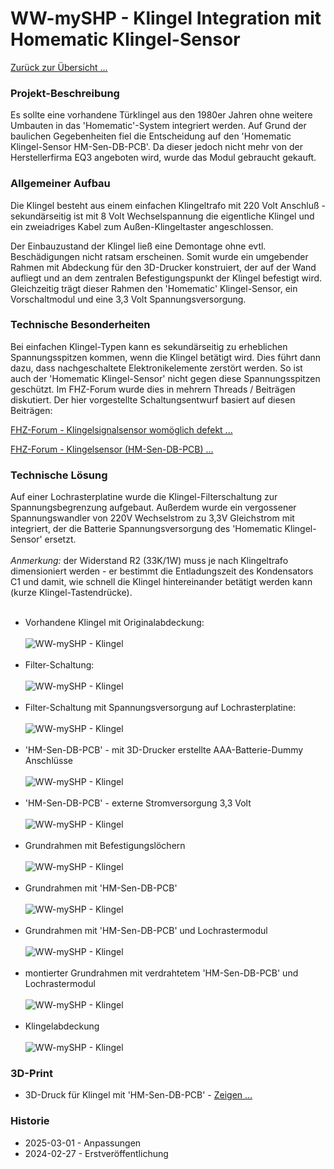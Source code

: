 # WW-mySHP - Klingel Integration mit Homematic Klingel-Sensor

[Zurück zur Übersicht ...](../README.md)

### Projekt-Beschreibung
Es sollte eine vorhandene Türklingel aus den 1980er Jahren ohne weitere Umbauten in das 'Homematic'-System integriert werden. Auf Grund der baulichen Gegebenheiten fiel die Entscheidung auf den 'Homematic Klingel-Sensor HM-Sen-DB-PCB'. Da dieser jedoch nicht mehr von der Herstellerfirma EQ3 angeboten wird, wurde das Modul gebraucht gekauft.

### Allgemeiner Aufbau
Die Klingel besteht aus einem einfachen Klingeltrafo mit 220 Volt Anschluß - sekundärseitig ist mit 8 Volt Wechselspannung die eigentliche Klingel und ein zweiadriges Kabel zum Außen-Klingeltaster angeschlossen. 

Der Einbauzustand der Klingel ließ eine Demontage ohne evtl. Beschädigungen nicht ratsam erscheinen. Somit wurde ein umgebender Rahmen mit Abdeckung für den 3D-Drucker konstruiert, der auf der Wand aufliegt und an dem zentralen Befestigungspunkt der Klingel befestigt wird. Gleichzeitig trägt dieser Rahmen den 'Homematic' Klingel-Sensor, ein Vorschaltmodul und eine 3,3 Volt Spannungsversorgung. 

### Technische Besonderheiten
Bei einfachen Klingel-Typen kann es sekundärseitig zu erheblichen Spannungsspitzen kommen, wenn die Klingel betätigt wird. Dies führt dann dazu, dass nachgeschaltete Elektronikelemente zerstört werden. So ist auch der 'Homematic Klingel-Sensor' nicht gegen diese Spannungsspitzen geschützt. 
Im FHZ-Forum wurde dies in mehrern Threads / Beiträgen diskutiert. Der hier vorgestellte Schaltungsentwurf basiert auf diesen Beiträgen:

[FHZ-Forum - Klingelsignalsensor womöglich defekt ...](https://homematic-forum.de/forum/viewtopic.php?f=27&t=30175#p274719)

[FHZ-Forum - Klingelsensor (HM-Sen-DB-PCB) ...](https://homematic-forum.de/forum/viewtopic.php?f=27&t=30188&hilit=jens+klingel&start=10#p275332)

### Technische Lösung
Auf einer Lochrasterplatine wurde die Klingel-Filterschaltung zur Spannungsbegrenzung aufgebaut. Außerdem wurde ein vergossener Spannungswandler von 220V Wechselstrom zu 3,3V Gleichstrom mit integriert, der die Batterie Spannungsversorgung des 'Homematic Klingel-Sensor' ersetzt.<br><br>
<i>Anmerkung:</i> der Widerstand R2 (33K/1W) muss je nach Klingeltrafo dimensioniert werden - er bestimmt die Entladungszeit des Kondensators C1 und damit, wie schnell die Klingel hintereinander betätigt werden kann (kurze Klingel-Tastendrücke).  
<br>
- Vorhandene Klingel mit Originalabdeckung:
<br><br>
![WW-mySHP - Klingel](./img/SHP_HM-Sen-DB-PCB_01.jpg "")
<br><br>
- Filter-Schaltung:
<br><br>
![WW-mySHP - Klingel](./img/SHP_HM-Sen-DB-PCB_02.jpg "")
<br><br>
- Filter-Schaltung mit Spannungsversorgung auf Lochrasterplatine:
<br><br>
![WW-mySHP - Klingel](./img/SHP_HM-Sen-DB-PCB_03.jpg "")
<br><br>
- 'HM-Sen-DB-PCB' - mit 3D-Drucker erstellte AAA-Batterie-Dummy Anschlüsse
<br><br>
![WW-mySHP - Klingel](./img/SHP_HM-Sen-DB-PCB_04.jpg "")
<br><br>
- 'HM-Sen-DB-PCB' - externe Stromversorgung 3,3 Volt 
<br><br>
![WW-mySHP - Klingel](./img/SHP_HM-Sen-DB-PCB_05.jpg "")
<br><br>
- Grundrahmen mit Befestigungslöchern
<br><br>
![WW-mySHP - Klingel](./img/SHP_HM-Sen-DB-PCB_07.jpg "")
<br><br>
- Grundrahmen mit 'HM-Sen-DB-PCB'
<br><br>
![WW-mySHP - Klingel](./img/SHP_HM-Sen-DB-PCB_08.jpg "")
<br><br>
- Grundrahmen mit 'HM-Sen-DB-PCB' und Lochrastermodul
<br><br>
![WW-mySHP - Klingel](./img/SHP_HM-Sen-DB-PCB_09.jpg "")
<br><br>
- montierter Grundrahmen mit verdrahtetem 'HM-Sen-DB-PCB' und Lochrastermodul
<br><br>
![WW-mySHP - Klingel](./img/SHP_HM-Sen-DB-PCB_10.jpg "")
<br><br>
- Klingelabdeckung
<br><br>
![WW-mySHP - Klingel](./img/SHP_HM-Sen-DB-PCB_11.jpg "")

### 3D-Print
- 3D-Druck für Klingel mit 'HM-Sen-DB-PCB' - [Zeigen ...](./bin/DIY_Klingel_20240227.zip)

### Historie
- 2025-03-01 - Anpassungen
- 2024-02-27 - Erstveröffentlichung
